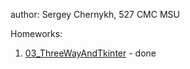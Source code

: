 author: Sergey Chernykh, 527 CMC MSU

Homeworks:
1. [03_ThreeWayAndTkinter](http://uneex.org/LecturesCMC/PythonDevelopment2021/03_ThreeWayAndTkinter#A.2BBBQ-.2F.2BBBc-) - done